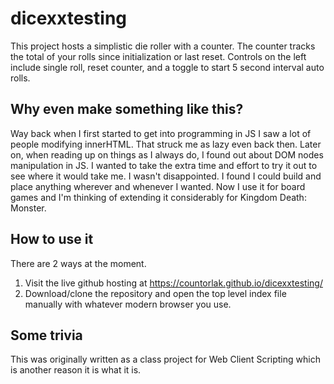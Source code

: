 # dicexxtesting
This project hosts a simplistic die roller with a counter. The counter tracks the total of your rolls since initialization or last reset.
Controls on the left include single roll, reset counter, and a toggle to start 5 second interval auto rolls. 

## Why even make something like this?
Way back when I first started to get into programming in JS I saw a lot of people modifying innerHTML. That struck me as lazy even back then. Later on, when reading up on things as I always do, I found out about DOM nodes manipulation in JS. I wanted to take the extra time and effort to try it out to see where it would take me. I wasn't disappointed. I found I could build and place anything wherever and whenever I wanted.
Now I use it for board games and I'm thinking of extending it considerably for Kingdom Death: Monster.

## How to use it
There are 2 ways at the moment.
1. Visit the live github hosting at https://countorlak.github.io/dicexxtesting/
2. Download/clone the repository and open the top level index file manually with whatever modern browser you use.

## Some trivia
This was originally written as a class project for Web Client Scripting which is another reason it is what it is.
